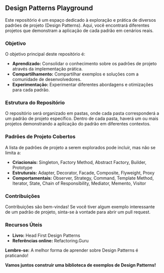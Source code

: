 ## **Design Patterns Playground**

Este repositório é um espaço dedicado à exploração e prática de diversos padrões de projeto (Design Patterns). Aqui, você encontrará diferentes projetos que demonstram a aplicação de cada padrão em cenários reais.

### **Objetivo**
O objetivo principal deste repositório é:

* **Aprendizado:** Consolidar o conhecimento sobre os padrões de projeto através da implementação prática.
* **Compartilhamento:** Compartilhar exemplos e soluções com a comunidade de desenvolvedores.
* **Experimentação:** Experimentar diferentes abordagens e otimizações para cada padrão.

### **Estrutura do Repositório**
O repositório será organizado em pastas, onde cada pasta corresponderá a um padrão de projeto específico. Dentro de cada pasta, haverá um ou mais projetos demonstrando a aplicação do padrão em diferentes contextos.

### **Padrões de Projeto Cobertos**
A lista de padrões de projeto a serem explorados pode incluir, mas não se limita a:

* **Criacionais:** Singleton, Factory Method, Abstract Factory, Builder, Prototype
* **Estruturais:** Adapter, Decorator, Facade, Composite, Flyweight, Proxy
* **Comportamentais:** Observer, Strategy, Command, Template Method, Iterator, State, Chain of Responsibility, Mediator, Memento, Visitor

### **Contribuições**
Contribuições são bem-vindas! Se você tiver algum exemplo interessante de um padrão de projeto, sinta-se à vontade para abrir um pull request.

### **Recursos Úteis**
* **Livro:** Head First Design Patterns
* **Referências online:** Refactoring.Guru

**Lembre-se:** A melhor forma de aprender sobre Design Patterns é praticando!

**Vamos juntos construir uma biblioteca de exemplos de Design Patterns!**
